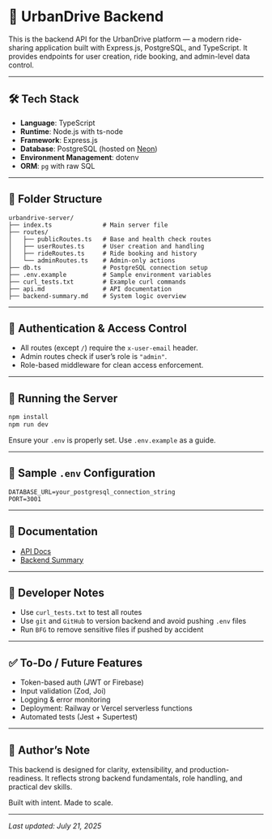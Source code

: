 # 🚀 UrbanDrive Backend

This is the backend API for the UrbanDrive platform — a modern ride-sharing application built with Express.js, PostgreSQL, and TypeScript. It provides endpoints for user creation, ride booking, and admin-level data control.

---

## 🛠️ Tech Stack

- **Language**: TypeScript
- **Runtime**: Node.js with ts-node
- **Framework**: Express.js
- **Database**: PostgreSQL (hosted on [Neon](https://neon.tech))
- **Environment Management**: dotenv
- **ORM**: `pg` with raw SQL

---

## 📁 Folder Structure

```
urbandrive-server/
├── index.ts              # Main server file
├── routes/
│   ├── publicRoutes.ts   # Base and health check routes
│   ├── userRoutes.ts     # User creation and handling
│   ├── rideRoutes.ts     # Ride booking and history
│   └── adminRoutes.ts    # Admin-only actions
├── db.ts                 # PostgreSQL connection setup
├── .env.example          # Sample environment variables
├── curl_tests.txt        # Example curl commands
├── api.md                # API documentation
├── backend-summary.md    # System logic overview
```

---

## 🔐 Authentication & Access Control

- All routes (except `/`) require the `x-user-email` header.
- Admin routes check if user’s role is `"admin"`.
- Role-based middleware for clean access enforcement.

---

## 🚀 Running the Server

```bash
npm install
npm run dev
```

Ensure your `.env` is properly set. Use `.env.example` as a guide.

---

## 🔄 Sample `.env` Configuration

```
DATABASE_URL=your_postgresql_connection_string
PORT=3001
```

---

## 📘 Documentation

- [API Docs](./api.md)
- [Backend Summary](./backend-summary.md)

---

## 📌 Developer Notes

- Use `curl_tests.txt` to test all routes
- Use `git` and `GitHub` to version backend and avoid pushing `.env` files
- Run `BFG` to remove sensitive files if pushed by accident

---

## ✅ To-Do / Future Features

- Token-based auth (JWT or Firebase)
- Input validation (Zod, Joi)
- Logging & error monitoring
- Deployment: Railway or Vercel serverless functions
- Automated tests (Jest + Supertest)

---

## 🧠 Author’s Note

This backend is designed for clarity, extensibility, and production-readiness. It reflects strong backend fundamentals, role handling, and practical dev skills.

Built with intent. Made to scale.

---

_Last updated: July 21, 2025_